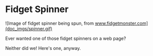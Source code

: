 # Fidget Spinner
![Image of fidget spinner being spun, from www.fidgetmonster.com](doc_imgs/spinner.gif)

Ever wanted one of those fidget spinners on a web page?

Neither did we!  Here's one, anyway.
